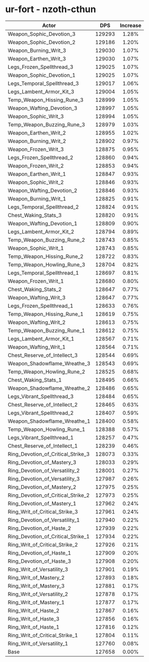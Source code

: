 # ur-fort - nzoth-cthun
| Actor | DPS | Increase |
|---|:---:|:---:|
|Weapon_Sophic_Devotion_3|129293|1.28%|
|Weapon_Sophic_Devotion_2|129186|1.20%|
|Weapon_Burning_Writ_3|129030|1.07%|
|Weapon_Earthen_Writ_3|129030|1.07%|
|Legs_Frozen_Spellthread_3|129025|1.07%|
|Weapon_Sophic_Devotion_1|129025|1.07%|
|Legs_Temporal_Spellthread_3|129017|1.06%|
|Legs_Lambent_Armor_Kit_3|129004|1.05%|
|Temp_Weapon_Hissing_Rune_3|128999|1.05%|
|Weapon_Wafting_Devotion_3|128997|1.05%|
|Weapon_Sophic_Writ_3|128994|1.05%|
|Temp_Weapon_Buzzing_Rune_3|128979|1.03%|
|Weapon_Earthen_Writ_2|128955|1.02%|
|Weapon_Burning_Writ_2|128902|0.97%|
|Weapon_Frozen_Writ_3|128875|0.95%|
|Legs_Frozen_Spellthread_2|128860|0.94%|
|Weapon_Frozen_Writ_2|128853|0.94%|
|Weapon_Earthen_Writ_1|128847|0.93%|
|Weapon_Sophic_Writ_2|128846|0.93%|
|Weapon_Wafting_Devotion_2|128846|0.93%|
|Weapon_Burning_Writ_1|128825|0.91%|
|Legs_Temporal_Spellthread_2|128824|0.91%|
|Chest_Waking_Stats_3|128820|0.91%|
|Weapon_Wafting_Devotion_1|128809|0.90%|
|Legs_Lambent_Armor_Kit_2|128794|0.89%|
|Temp_Weapon_Buzzing_Rune_2|128743|0.85%|
|Weapon_Sophic_Writ_1|128743|0.85%|
|Temp_Weapon_Hissing_Rune_2|128722|0.83%|
|Temp_Weapon_Howling_Rune_3|128704|0.82%|
|Legs_Temporal_Spellthread_1|128697|0.81%|
|Weapon_Frozen_Writ_1|128680|0.80%|
|Chest_Waking_Stats_2|128647|0.77%|
|Weapon_Wafting_Writ_3|128647|0.77%|
|Legs_Frozen_Spellthread_1|128633|0.76%|
|Temp_Weapon_Hissing_Rune_1|128619|0.75%|
|Weapon_Wafting_Writ_2|128613|0.75%|
|Temp_Weapon_Buzzing_Rune_1|128612|0.75%|
|Legs_Lambent_Armor_Kit_1|128567|0.71%|
|Weapon_Wafting_Writ_1|128564|0.71%|
|Chest_Reserve_of_Intellect_3|128544|0.69%|
|Weapon_Shadowflame_Wreathe_3|128543|0.69%|
|Temp_Weapon_Howling_Rune_2|128525|0.68%|
|Chest_Waking_Stats_1|128495|0.66%|
|Weapon_Shadowflame_Wreathe_2|128486|0.65%|
|Legs_Vibrant_Spellthread_3|128484|0.65%|
|Chest_Reserve_of_Intellect_2|128465|0.63%|
|Legs_Vibrant_Spellthread_2|128407|0.59%|
|Weapon_Shadowflame_Wreathe_1|128400|0.58%|
|Temp_Weapon_Howling_Rune_1|128388|0.57%|
|Legs_Vibrant_Spellthread_1|128257|0.47%|
|Chest_Reserve_of_Intellect_1|128239|0.46%|
|Ring_Devotion_of_Critical_Strike_3|128073|0.33%|
|Ring_Devotion_of_Mastery_3|128033|0.29%|
|Ring_Devotion_of_Versatility_2|128001|0.27%|
|Ring_Devotion_of_Versatility_3|127987|0.26%|
|Ring_Devotion_of_Mastery_2|127975|0.25%|
|Ring_Devotion_of_Critical_Strike_2|127973|0.25%|
|Ring_Devotion_of_Mastery_1|127962|0.24%|
|Ring_Writ_of_Critical_Strike_3|127961|0.24%|
|Ring_Devotion_of_Versatility_1|127940|0.22%|
|Ring_Devotion_of_Haste_2|127939|0.22%|
|Ring_Devotion_of_Critical_Strike_1|127934|0.22%|
|Ring_Writ_of_Critical_Strike_2|127926|0.21%|
|Ring_Devotion_of_Haste_1|127909|0.20%|
|Ring_Devotion_of_Haste_3|127908|0.20%|
|Ring_Writ_of_Versatility_3|127901|0.19%|
|Ring_Writ_of_Mastery_2|127893|0.18%|
|Ring_Writ_of_Mastery_3|127881|0.17%|
|Ring_Writ_of_Versatility_2|127878|0.17%|
|Ring_Writ_of_Mastery_1|127877|0.17%|
|Ring_Writ_of_Haste_2|127867|0.16%|
|Ring_Writ_of_Haste_3|127856|0.16%|
|Ring_Writ_of_Haste_1|127816|0.12%|
|Ring_Writ_of_Critical_Strike_1|127804|0.11%|
|Ring_Writ_of_Versatility_1|127760|0.08%|
|Base|127658|0.00%|
